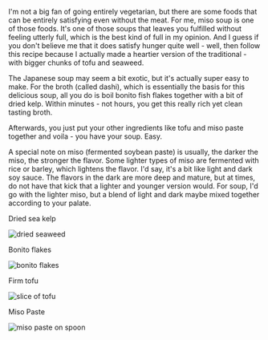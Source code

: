 I'm not a big fan of going entirely vegetarian, but there are some foods that can be entirely satisfying even without the meat.  For me, miso soup is one of those foods.  It's one of those soups that leaves you fulfilled without feeling utterly full, which is the best kind of full in my opinion.  And I guess if you don't believe me that it does satisfy hunger quite well - well, then follow this recipe because I actually made a heartier version of the traditional - with bigger chunks of tofu and seaweed.

The Japanese soup may seem a bit exotic, but it's actually super easy to make.  For the broth (called dashi), which is essentially the basis for this delicious soup, all you do is boil bonito fish flakes together with a bit of dried kelp.  Within minutes - not hours, you get this really rich yet clean tasting broth.

Afterwards, you just put your other ingredients like tofu and miso paste together and voila - you have your soup.  Easy.

A special note on miso (fermented soybean paste) is usually, the darker the miso, the stronger the flavor.  Some lighter types of miso are fermented with rice or barley, which lightens the flavor.  I'd say, it's a bit like light and dark soy sauce. The flavors in the dark are more deep and mature, but at times, do not have that kick that a lighter and younger version would. For soup, I'd go with the lighter miso, but a blend of light and dark maybe mixed together according to your palate.


Dried sea kelp

![dried seaweed](../img/13-2.jpg "")

Bonito flakes

![bonito flakes](../img/13-3.jpg "")

Firm tofu

![slice of tofu](../img/13-4.jpg "")

Miso Paste

![miso paste on spoon](../img/13-5.jpg "")